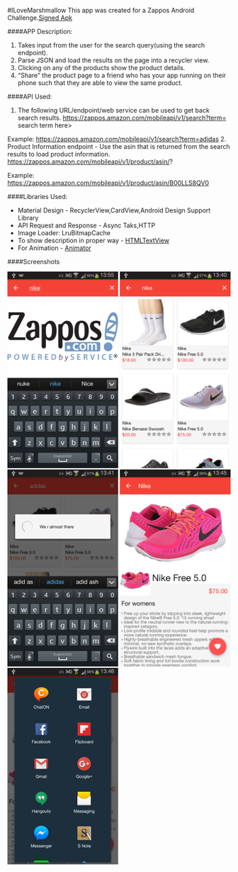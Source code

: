 
#ILoveMarshmallow
This app was created for a Zappos Android Challenge.[Signed Apk](https://github.com/ojuneja/ILoveMarshMallow/blob/master/release_apk/IloveMarshmallow.apk)

####APP Description:
1.  Takes input from the user for the search query(using the search endpoint).
2.  Parse JSON and load the results on the page into a recycler view.
3.  Clicking on any of the products show the product details.
4.  “Share” the product page to a friend who has your app running on their phone such that they are able to view the same product.

####API Used:
1. The following URL/endpoint/web service can be used to get back search results.
   https://zappos.amazon.com/mobileapi/v1/search?term= search term here>  

  Example: https://zappos.amazon.com/mobileapi/v1/search?term=adidas
2. Product Information endpoint - Use the asin that is returned from the search results to load product information.
   https://zappos.amazon.com/mobileapi/v1/product/asin/?

  Example: https://zappos.amazon.com/mobileapi/v1/product/asin/B00LLS8QV0
  
####Libraries Used:
- Material Design - RecyclerView,CardView,Android Design Support Library
- API Request and Response - Async Taks,HTTP
- Image Loader: LruBitmapCache
- To show description in proper way - [HTMLTextView](https://github.com/SufficientlySecure/html-textview)
- For Animation - [Animator](https://github.com/wasabeef/recyclerview-animators)


####Screenshots

<img src=https://github.com/ojuneja/ILoveMarshMallow/blob/master/Screenshots/Homepage.png width="250"/> 
<img src=https://github.com/ojuneja/ILoveMarshMallow/blob/master/Screenshots/ProductListPage.png width="250"/> 
<img src=https://github.com/ojuneja/ILoveMarshMallow/blob/master/Screenshots/Loading.png width="250"/> 
<img src=https://github.com/ojuneja/ILoveMarshMallow/blob/master/Screenshots/ProductInformationPage.png width="250"/>
<img src=https://github.com/ojuneja/ILoveMarshMallow/blob/master/Screenshots/Share.png width="250"/>


